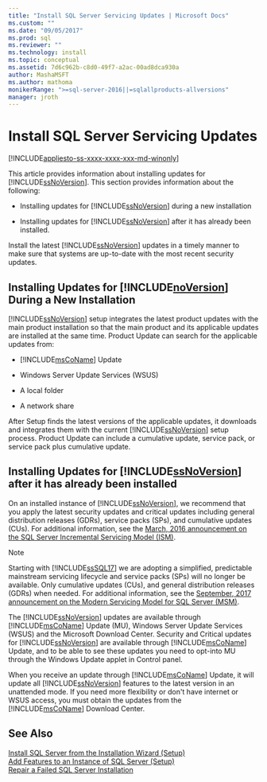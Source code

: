 ```yaml
---
title: "Install SQL Server Servicing Updates | Microsoft Docs"
ms.custom: ""
ms.date: "09/05/2017"
ms.prod: sql
ms.reviewer: ""
ms.technology: install
ms.topic: conceptual
ms.assetid: 7d6c962b-c8d0-49f7-a2ac-00ad8dca930a
author: MashaMSFT
ms.author: mathoma
monikerRange: ">=sql-server-2016||=sqlallproducts-allversions"
manager: jroth
---
```

# Install SQL Server Servicing Updates

[!INCLUDE[appliesto-ss-xxxx-xxxx-xxx-md-winonly](../../includes/appliesto-ss-xxxx-xxxx-xxx-md-winonly.md)]

This article provides information about installing updates for [!INCLUDE[ssNoVersion](../../includes/ssNoVersion-md.md)]. This section provides information about the following:
  
- Installing updates for [!INCLUDE[ssNoVersion](../../includes/ssNoVersion-md.md)] during a new installation  
  
- Installing updates for [!INCLUDE[ssNoVersion](../../includes/ssNoVersion-md.md)] after it has already been installed.  
  
Install the latest [!INCLUDE[ssNoVersion](../../includes/ssnoversion-md.md)] updates in a timely manner to make sure that systems are up-to-date with the most recent security updates.  
  
## Installing Updates for [!INCLUDE[noVersion](../../includes/ssNoVersion-md.md)] During a New Installation  
[!INCLUDE[ssNoVersion](../../includes/ssnoversion-md.md)] setup integrates the latest product updates with the main product installation so that the main product and its applicable updates are installed at the same time. Product Update can search for the applicable updates from:  
  
- [!INCLUDE[msCoName](../../includes/msconame-md.md)] Update  
  
- Windows Server Update Services (WSUS)  
  
- A local folder  
  
- A network share  
  
After Setup finds the latest versions of the applicable updates, it downloads and integrates them with the current [!INCLUDE[ssNoVersion](../../includes/ssnoversion-md.md)] setup process. Product Update can include a cumulative update, service pack, or service pack plus cumulative update.  
  
## Installing Updates for [!INCLUDE[ssNoVersion](../../includes/ssNoVersion-md.md)] after it has already been installed  
On an installed instance of [!INCLUDE[ssNoVersion](../../includes/ssNoVersion-md.md)], we recommend that you apply the latest security updates and critical updates including general distribution releases (GDRs), service packs (SPs), and cumulative updates (CUs). For additional information, see the [March, 2016 announcement on the SQL Server Incremental Servicing Model (ISM)](https://blogs.msdn.microsoft.com/sqlreleaseservices/announcing-updates-to-the-sql-server-incremental-servicing-model-ism/).

> [!NOTE]
> Starting with [!INCLUDE[ssSQL17](../../includes/sssql17-md.md)] we are adopting a simplified, predictable mainstream servicing lifecycle and service packs (SPs) will no longer be available. 
> Only cumulative updates (CUs), and general distribution releases (GDRs) when needed.
> For additional information, see the [September, 2017 announcement on the Modern Servicing Model for SQL Server (MSM)](https://blogs.msdn.microsoft.com/sqlreleaseservices/announcing-the-modern-servicing-model-for-sql-server/).
  
The [!INCLUDE[ssNoVersion](../../includes/ssnoversion-md.md)] updates are available through [!INCLUDE[msCoName](../../includes/msconame-md.md)] Update (MU), Windows Server Update Services (WSUS) and the Microsoft Download Center. Security and Critical updates for [!INCLUDE[ssNoVersion](../../includes/ssnoversion-md.md)] are available through [!INCLUDE[msCoName](../../includes/msconame-md.md)] Update, and to be able to see these updates you need to opt-into MU through the Windows Update applet in Control panel.  
  
When you receive an update through [!INCLUDE[msCoName](../../includes/msconame-md.md)] Update, it will update all [!INCLUDE[ssNoVersion](../../includes/ssnoversion-md.md)] features to the latest version in an unattended mode. If you need more flexibility or don't have internet or WSUS access, you must obtain the updates from the [!INCLUDE[msCoName](../../includes/msconame-md.md)] Download Center.  
  
## See Also  
[Install SQL Server from the Installation Wizard &#40;Setup&#41;](../../database-engine/install-windows/install-sql-server-from-the-installation-wizard-setup.md)        
[Add Features to an Instance of SQL Server &#40;Setup&#41;](../../database-engine/install-windows/add-features-to-an-instance-of-sql-server-2016-setup.md)         
[Repair a Failed SQL Server Installation](../../database-engine/install-windows/repair-a-failed-sql-server-installation.md)  

